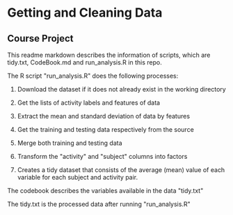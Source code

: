 # Getting and Cleaning Data

## Course Project
This readme markdown describes the information of scripts, which are tidy.txt, CodeBook.md and run_analysis.R in this repo.

The R script "run_analysis.R" does the following processes:

 1. Download the dataset if it does not already exist in the working directory
 
 2. Get the lists of activity labels and features of data
 
 3. Extract the mean and standard deviation of data by features
 
 4. Get the training and testing data respectively from the source
 
 5. Merge both training and testing data
 
 6. Transform the "activity" and "subject" columns into factors
 
 7. Creates a tidy dataset that consists of the average (mean) value of each variable for each subject and activity pair.

The codebook describes the variables available in the data "tidy.txt"

The tidy.txt is the processed data after running "run_analysis.R"




